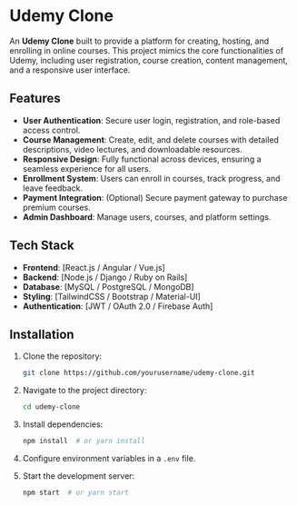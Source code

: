 

# Udemy Clone  

An **Udemy Clone** built to provide a platform for creating, hosting, and enrolling in online courses. This project mimics the core functionalities of Udemy, including user registration, course creation, content management, and a responsive user interface.

## Features  

- **User Authentication**: Secure user login, registration, and role-based access control.  
- **Course Management**: Create, edit, and delete courses with detailed descriptions, video lectures, and downloadable resources.  
- **Responsive Design**: Fully functional across devices, ensuring a seamless experience for all users.  
- **Enrollment System**: Users can enroll in courses, track progress, and leave feedback.  
- **Payment Integration**: (Optional) Secure payment gateway to purchase premium courses.  
- **Admin Dashboard**: Manage users, courses, and platform settings.  

## Tech Stack  

- **Frontend**: [React.js / Angular / Vue.js]  
- **Backend**: [Node.js / Django / Ruby on Rails]  
- **Database**: [MySQL / PostgreSQL / MongoDB]  
- **Styling**: [TailwindCSS / Bootstrap / Material-UI]  
- **Authentication**: [JWT / OAuth 2.0 / Firebase Auth]  

## Installation  

1. Clone the repository:  
   ```bash  
   git clone https://github.com/yourusername/udemy-clone.git  
   ```  

2. Navigate to the project directory:  
   ```bash  
   cd udemy-clone  
   ```  

3. Install dependencies:  
   ```bash  
   npm install  # or yarn install  
   ```  

4. Configure environment variables in a `.env` file.  

5. Start the development server:  
   ```bash  
   npm start  # or yarn start  
   ```  

